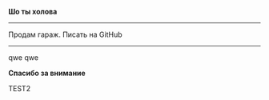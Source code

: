 **Шо ты холова**

---------------

Продам гараж. Писать на GitHub

---------------
qwe
qwe

**Спасибо за внимание**


TEST2